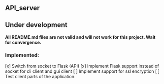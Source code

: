 ## API_server

## Under development

#### All README.md files are not valid and will not work for this project. Wait for convergence.

### Implemented:
[x] Switch from socket to Flask (API)
[x] Implement Flask support instead of socket for cli client and gui client
[ ] Implement support for ssl encryption
[ ] Test client parts of the application